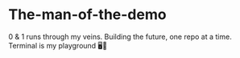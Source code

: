 # The-man-of-the-demo
0 &amp; 1 runs through my veins. Building the future, one repo at a time. Terminal is my playground 🖥️👾
